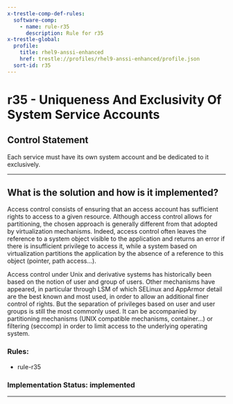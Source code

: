 ```yaml
---
x-trestle-comp-def-rules:
  software-comp:
    - name: rule-r35
      description: Rule for r35
x-trestle-global:
  profile:
    title: rhel9-anssi-enhanced
    href: trestle://profiles/rhel9-anssi-enhanced/profile.json
  sort-id: r35
---
```


# r35 - Uniqueness And Exclusivity Of System Service Accounts

## Control Statement

Each service must have its own system account and be dedicated to it exclusively.

______________________________________________________________________

## What is the solution and how is it implemented?
Access control consists of ensuring that an access account has sufficient rights to access to a given resource. Although access control allows for partitioning, the chosen approach is generally different from that adopted by virtualization mechanisms. Indeed, access control often leaves the reference to a system object visible to the application and returns an error if there is insufficient privilege to access it, while a system based on virtualization partitions the application by the absence of a reference to this object (pointer, path access…).

Access control under Unix and derivative systems has historically been based on the notion of user
and group of users. Other mechanisms have appeared, in particular through LSM of which SELinux
and AppArmor detail are the best known and most used, in order to allow an additional finer control of rights. But the separation of privileges based on user and user groups is still the most commonly used. It can be accompanied by partitioning mechanisms (UNIX compatible mechanisms, container…) or filtering (seccomp) in order to limit access to the underlying operating system.


### Rules:

  - rule-r35

### Implementation Status: implemented

______________________________________________________________________
